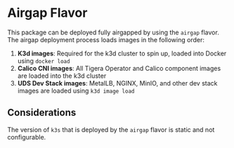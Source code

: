 # Airgap Flavor

This package can be deployed fully airgapped by using the `airgap` flavor. The airgap deployment process loads images in the following order:

1. **K3d images**: Required for the k3d cluster to spin up, loaded into Docker using `docker load`
2. **Calico CNI images**: All Tigera Operator and Calico component images are loaded into the k3d cluster
3. **UDS Dev Stack images**: MetalLB, NGINX, MinIO, and other dev stack images are loaded using `k3d image load`

## Considerations

The version of `k3s` that is deployed by the `airgap` flavor is static and not configurable. 